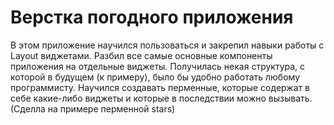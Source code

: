 # Верстка погодного приложения

В этом приложение научился пользоваться и закрепил навыки работы с Layout виджетами. Разбил все самые основные компоненты приложения на отдельные виджеты.
Получилась некая структура, с которой в будущем (к примеру), было бы удобно работать любому программисту. Научился создавать перменные, которые
содержат в себе какие-либо виджеты и которые в последствии можно вызывать.(Сделла на примере перменной stars)

